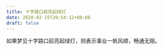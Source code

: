 ```yaml
---
title: 十字路口前亮起绿灯
date: 2020-02-15T20:54:12+08:00
draft: false
---
```


如果梦见十字路口前亮起绿灯，则表示事业一帆风顺，畅通无阻。